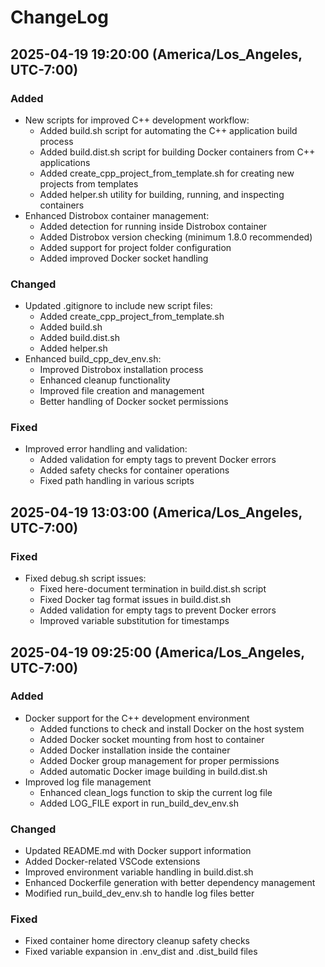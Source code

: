 # ChangeLog

## 2025-04-19 19:20:00 (America/Los_Angeles, UTC-7:00)

### Added
- New scripts for improved C++ development workflow:
  - Added build.sh script for automating the C++ application build process
  - Added build.dist.sh script for building Docker containers from C++ applications
  - Added create_cpp_project_from_template.sh for creating new projects from templates
  - Added helper.sh utility for building, running, and inspecting containers
- Enhanced Distrobox container management:
  - Added detection for running inside Distrobox container
  - Added Distrobox version checking (minimum 1.8.0 recommended)
  - Added support for project folder configuration
  - Added improved Docker socket handling

### Changed
- Updated .gitignore to include new script files:
  - Added create_cpp_project_from_template.sh
  - Added build.sh
  - Added build.dist.sh
  - Added helper.sh
- Enhanced build_cpp_dev_env.sh:
  - Improved Distrobox installation process
  - Enhanced cleanup functionality
  - Improved file creation and management
  - Better handling of Docker socket permissions

### Fixed
- Improved error handling and validation:
  - Added validation for empty tags to prevent Docker errors
  - Added safety checks for container operations
  - Fixed path handling in various scripts

## 2025-04-19 13:03:00 (America/Los_Angeles, UTC-7:00)

### Fixed
- Fixed debug.sh script issues:
  - Fixed here-document termination in build.dist.sh script
  - Fixed Docker tag format issues in build.dist.sh
  - Added validation for empty tags to prevent Docker errors
  - Improved variable substitution for timestamps

## 2025-04-19 09:25:00 (America/Los_Angeles, UTC-7:00)

### Added
- Docker support for the C++ development environment
  - Added functions to check and install Docker on the host system
  - Added Docker socket mounting from host to container
  - Added Docker installation inside the container
  - Added Docker group management for proper permissions
  - Added automatic Docker image building in build.dist.sh
- Improved log file management
  - Enhanced clean_logs function to skip the current log file
  - Added LOG_FILE export in run_build_dev_env.sh

### Changed
- Updated README.md with Docker support information
- Added Docker-related VSCode extensions
- Improved environment variable handling in build.dist.sh
- Enhanced Dockerfile generation with better dependency management
- Modified run_build_dev_env.sh to handle log files better

### Fixed
- Fixed container home directory cleanup safety checks
- Fixed variable expansion in .env_dist and .dist_build files
